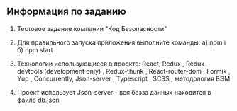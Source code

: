 ## Информация по заданию

1. Тестовое задание компании "Код Безопасности"

2. Для правильного запуска приложения выполните команды: 
  а) npm i
  б) npm start

3. Технологии использующиеся в проекте: React, Redux , Redux-devtools (development only) , Redux-thunk , React-router-dom , Formik , Yup , Concurrently, Json-server , Typescript , SCSS , методология БЭМ

4. Проект использует Json-server - вся базза данных находится в файле db.json
